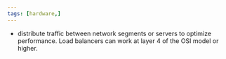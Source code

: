 ```yaml
---
tags: [hardware,]
---
```

- distribute traffic between network segments or servers to optimize performance. Load balancers can work at layer 4 of the OSI model or higher.